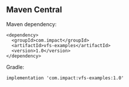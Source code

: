 
Maven Central
-------------

Maven dependency:

```
<dependency>
  <groupId>com.impact</groupId>
  <artifactId>vfs-examples</artifactId>
  <version>1.0</version>
</dependency>
```

Gradle:

```
implementation 'com.impact:vfs-examples:1.0'
```
